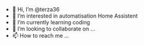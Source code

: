 - 👋 Hi, I’m @terza36
- 👀 I’m interested in automatisation Home Assistent
- 🌱 I’m currently learning coding
- 💞️ I’m looking to collaborate on ...
- 📫 How to reach me ...

<!---
terza36/terza36 is a ✨ special ✨ repository because its `README.md` (this file) appears on your GitHub profile.
You can click the Preview link to take a look at your changes.
--->
